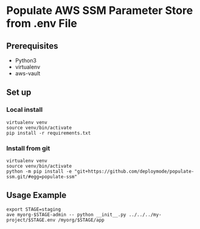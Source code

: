 Populate AWS SSM Parameter Store from .env File
=================================================

## Prerequisites

* Python3
* virtualenv
* aws-vault

## Set up

### Local install

```shell
virtualenv venv
source venv/bin/activate
pip install -r requirements.txt
```

### Install from git

```shell
virtualenv venv
source venv/bin/activate
python -m pip install -e "git+https://github.com/deploymode/populate-ssm.git/#egg=populate-ssm"
```

## Usage Example

```shell
export STAGE=staging
ave myorg-$STAGE-admin -- python __init__.py ../../../my-project/$STAGE.env /myorg/$STAGE/app
```